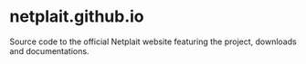 # netplait.github.io
Source code to the official Netplait website featuring the project, downloads and documentations.
